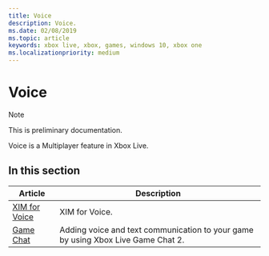 ```yaml
---
title: Voice
description: Voice.
ms.date: 02/08/2019
ms.topic: article
keywords: xbox live, xbox, games, windows 10, xbox one
ms.localizationpriority: medium
---
```


# Voice

> [!NOTE]
> This is preliminary documentation.

Voice is a Multiplayer feature in Xbox Live.


## In this section

| Article | Description |
|---------|-------------|
| [XIM for Voice](xim/index.md) | XIM for Voice. |
| [Game Chat](../../../multiplayer/chat/game-chat-2.md) | Adding voice and text communication to your game by using Xbox Live Game Chat 2. |
